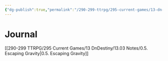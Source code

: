 ```yaml
---
{"dg-publish":true,"permalink":"/290-299-ttrpg/295-current-games/13-dn-destiny/13-03-notes/dn-destiny-calendar/","dgHomeLink":true,"dgPassFrontmatter":false,"dgShowBacklinks":true,"dgShowLocalGraph":false,"dgShowInlineTitle":true}
---
```



# Journal

[[290-299 TTRPG/295 Current Games/13 DnDestiny/13.03 Notes/0.5. Escaping Gravity|0.5. Escaping Gravity]]
